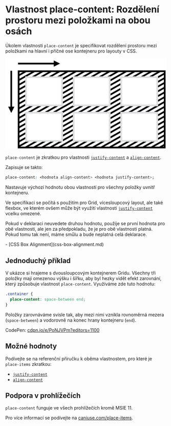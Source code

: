 # Vlastnost place-content: Rozdělení prostoru mezi položkami na obou osách

Úkolem vlastnosti `place-content` je specifikovat rozdělení prostoru mezi položkami na hlavní i příčné ose kontejneru pro layouty v CSS.

![Vlastnost place-content](../dist/images/original/vdgrid/css-place-content-schema.png)

`place-content` je zkratkou pro vlastnosti [`justify-content`](css-justify-content.md) a [`align-content`](css-align-content.md).

Zapisuje se takto:

```css
place-content: <hodnota align-content> <hodnota justify-content>;
```

Nastavuje výchozí hodnotu obou vlastností pro všechny položky uvnitř kontejneru.

<!-- AdSnippet -->

Ve specifikaci se počítá s použitím pro Grid, vícesloupcový layout, ale také flexbox, ve kterém ovšem může být využití vlastnosti [`justify-content`](css-justify-content.md) vcelku omezené.

Pokud v deklaraci neuvedete druhou hodnotu, použije se první hodnota pro obě vlastnosti, ale jen za předpokladu, že je pro obě vlastnosti platná. Pokud tomu tak není, máme smůlu a bude neplatná celá deklarace.

<div class="related web-only" markdown="1">
- [CSS Box Alignment](css-box-alignment.md)
</div>

## Jednoduchý příklad

V ukázce si hrajeme s dvousloupcovým kontejnerem Gridu. Všechny tři položky mají omezenou výšku i šířku, aby byl hezky vidět efekt zarovnání, který způsobuje vlastnost `place-content`. Využíváme zde tuto hodnotu:

```css
.container {
  place-content: space-between end;
}
```

Položky zarovnáváme svisle tak, aby mezi nimi vznikla rovnoměrná mezera (`space-between`) a vodorovně na konec hrany kontejneru (`end`).

<!-- TODO end tady moc nefunguje -->

CodePen: [cdpn.io/e/PoNJVPm?editors=1100](https://codepen.io/machal/pen/PoNJVPm?editors=1100)

## Možné hodnoty

Podívejte se na referenční příručku k oběma vlastnostem, pro které je `place-items` zkratkou:

- [`justify-content`](css-justify-content.md)
- [`align-content`](css-align-content.md)

## Podpora v prohlížečích

`place-content` funguje ve všech prohlížečích kromě MSIE 11.

Pro více informací se podívejte na [caniuse.com/place-items](https://caniuse.com/#search=place-items).

<!-- AdSnippet -->

